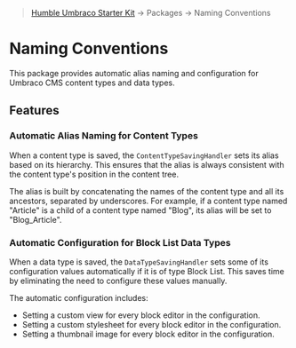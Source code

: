 > [Humble Umbraco Starter Kit](../../readme.md) → Packages → Naming Conventions

# Naming Conventions

This package provides automatic alias naming and configuration for Umbraco CMS content types and data types.

## Features

### Automatic Alias Naming for Content Types

When a content type is saved, the `ContentTypeSavingHandler` sets its alias based on its hierarchy. This ensures that the alias is always consistent with the content type's position in the content tree.

The alias is built by concatenating the names of the content type and all its ancestors, separated by underscores. For example, if a content type named "Article" is a child of a content type named "Blog", its alias will be set to "Blog_Article".

### Automatic Configuration for Block List Data Types

When a data type is saved, the `DataTypeSavingHandler` sets some of its configuration values automatically if it is of type Block List. This saves time by eliminating the need to configure these values manually.

The automatic configuration includes:

- Setting a custom view for every block editor in the configuration.
- Setting a custom stylesheet for every block editor in the configuration.
- Setting a thumbnail image for every block editor in the configuration.
